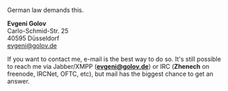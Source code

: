 German law demands this.

**Evgeni Golov**  
Carlo-Schmid-Str. 25  
40595 Düsseldorf  
evgeni@golov.de  

If you want to contact me, e-mail is the best way to do so. It's still possible to reach me via Jabber/XMPP (<strong>evgeni@golov.de</strong>) or IRC (<strong>Zhenech</strong> on freenode, IRCNet, OFTC, etc), but mail has the biggest chance to get an answer.
